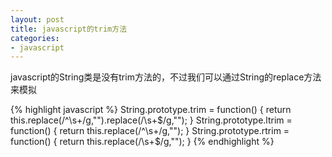 ```yaml
---
layout: post
title: javascript的trim方法
categories:
- javascript
---
```

javascript的String类是没有trim方法的，不过我们可以通过String的replace方法来模拟

{% highlight javascript %}
String.prototype.trim = function() {
    return this.replace(/^\s+/g,"").replace(/\s+$/g,"");
}
String.prototype.ltrim = function() {
   return this.replace(/^\s+/g,"");
}
String.prototype.rtrim = function() {
   return this.replace(/\s+$/g,"");
}
{% endhighlight %}


